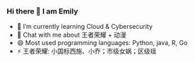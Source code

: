 ### Hi there 👋 I am Emily

<!--
**Lychee030/Lychee030** is a ✨ _special_ ✨ repository because its `README.md` (this file) appears on your GitHub profile.

Here are some ideas to get you started:

- 🔭 I’m currently working on ...
- 🌱 I’m currently learning ...
- 👯 I’m looking to collaborate on ...
- 🤔 I’m looking for help with ...
- 💬 Ask me about ...
- 📫 How to reach me: ...
- 😄 Pronouns: ...
- ⚡ Fun fact: ...
-->

- 🌱 I’m currently learning Cloud & Cybersecurity
- 💬 Chat with me about 王者荣耀 + 动漫
- 😄 Most used programming languages: Python, java, R, Go
- ⚡ 王者荣耀: 小国标西施、小乔；市级女娲；区级瑶
